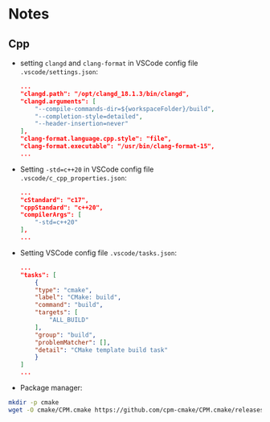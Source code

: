 # Notes

## Cpp

- setting `clangd` and `clang-format` in VSCode config file `.vscode/settings.json`:

    ```json
    ...
    "clangd.path": "/opt/clangd_18.1.3/bin/clangd",
    "clangd.arguments": [
        "--compile-commands-dir=${workspaceFolder}/build",
        "--completion-style=detailed",
        "--header-insertion=never"
    ],
    "clang-format.language.cpp.style": "file",
    "clang-format.executable": "/usr/bin/clang-format-15",
    ...
    ```

- Setting `-std=c++20` in VSCode config file `.vscode/c_cpp_properties.json`:

    ```json
    ...
    "cStandard": "c17",
    "cppStandard": "c++20",
    "compilerArgs": [
        "-std=c++20"
    ],
    ...
    ```

- Setting VSCode config file `.vscode/tasks.json`:

    ```json
    ...
    "tasks": [
        {
        "type": "cmake",
        "label": "CMake: build",
        "command": "build",
        "targets": [
            "ALL_BUILD"
        ],
        "group": "build",
        "problemMatcher": [],
        "detail": "CMake template build task"
        }
    ]
    ...
    ```

- Package manager:

```sh
mkdir -p cmake
wget -O cmake/CPM.cmake https://github.com/cpm-cmake/CPM.cmake/releases/latest/download/get_cpm.cmake
```
